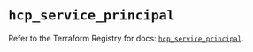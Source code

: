 # `hcp_service_principal`

Refer to the Terraform Registry for docs: [`hcp_service_principal`](https://registry.terraform.io/providers/hashicorp/hcp/0.107.0/docs/resources/service_principal).
